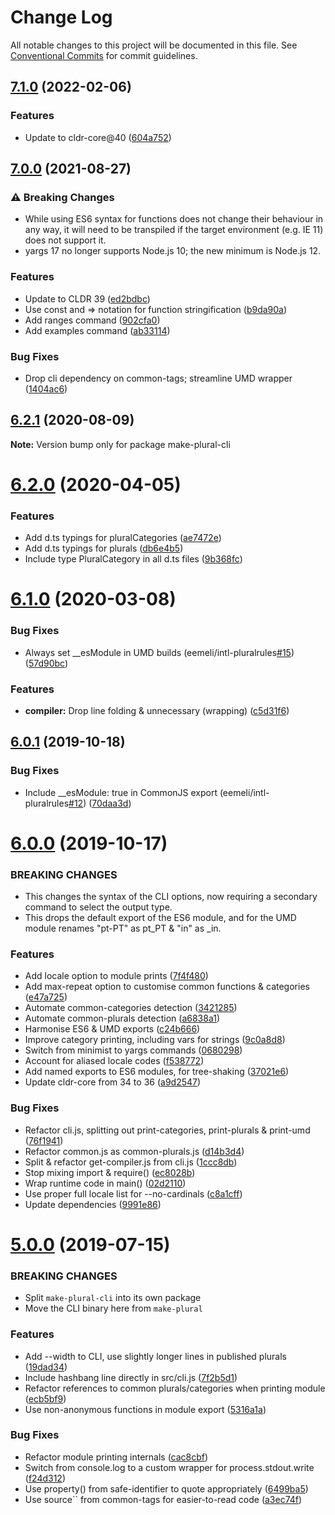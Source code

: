 # Change Log

All notable changes to this project will be documented in this file.
See [Conventional Commits](https://conventionalcommits.org) for commit guidelines.

## [7.1.0](https://github.com/eemeli/make-plural/compare/make-plural-cli@7.0.0...make-plural-cli@7.1.0) (2022-02-06)

### Features

* Update to cldr-core@40 ([604a752](https://github.com/eemeli/make-plural/commit/604a7524f92e86391a1ac01fab2fc8ab577ca2aa))

## [7.0.0](https://github.com/eemeli/make-plural/compare/6.2.1...7.0.0) (2021-08-27)

### ⚠ Breaking Changes

* While using ES6 syntax for functions does not change
  their behaviour in any way, it will need to be transpiled if the target
  environment (e.g. IE 11) does not support it.
* yargs 17 no longer supports Node.js 10; the new minimum is Node.js 12.

### Features

* Update to CLDR 39 ([ed2bdbc](https://github.com/eemeli/make-plural/commit/ed2bdbc77e6e86444ec4711124b94a780069f0e4))
* Use const and => notation for function stringification ([b9da90a](https://github.com/eemeli/make-plural/commit/b9da90acd501b86a6b2ab1e73876ea05c57ebc74))
* Add ranges command ([902cfa0](https://github.com/eemeli/make-plural/commit/902cfa0a6aac428051736bbec4c8aa12c3fc1b13))
* Add examples command ([ab33114](https://github.com/eemeli/make-plural/commit/ab33114286d5508ed8c9ddf38ed673e5cb3f7d8b))

### Bug Fixes

* Drop cli dependency on common-tags; streamline UMD wrapper ([1404ac6](https://github.com/eemeli/make-plural/commit/1404ac640b2d7391973d8d8dae060fef7d468f74))

## [6.2.1](https://github.com/eemeli/make-plural/compare/make-plural-cli@6.2.0...make-plural-cli@6.2.1) (2020-08-09)

**Note:** Version bump only for package make-plural-cli





# [6.2.0](https://github.com/eemeli/make-plural/compare/make-plural-cli@6.1.0...make-plural-cli@6.2.0) (2020-04-05)


### Features

* Add d.ts typings for pluralCategories ([ae7472e](https://github.com/eemeli/make-plural/commit/ae7472eb12ecdb9768197faddf0be409eb2ced55))
* Add d.ts typings for plurals ([db6e4b5](https://github.com/eemeli/make-plural/commit/db6e4b5d39994d159695ac113bdc5e005921a2f7))
* Include type PluralCategory in all d.ts files ([9b368fc](https://github.com/eemeli/make-plural/commit/9b368fc5adafb6dc95c4bf7973a494edcab9a9f8))





# [6.1.0](https://github.com/eemeli/make-plural/compare/make-plural-cli@6.0.1...make-plural-cli@6.1.0) (2020-03-08)


### Bug Fixes

* Always set __esModule in UMD builds (eemeli/intl-pluralrules[#15](https://github.com/eemeli/make-plural/issues/15)) ([57d90bc](https://github.com/eemeli/make-plural/commit/57d90bcab45ad6439509a144aaeb493e5e0ef7dd))


### Features

* **compiler:** Drop line folding & unnecessary (wrapping) ([c5d31f6](https://github.com/eemeli/make-plural/commit/c5d31f69d6f1032e291cb911cae8cc34b20099ed))





## [6.0.1](https://github.com/eemeli/make-plural/compare/make-plural-cli@6.0.0...make-plural-cli@6.0.1) (2019-10-18)


### Bug Fixes

* Include __esModule: true in CommonJS export (eemeli/intl-pluralrules[#12](https://github.com/eemeli/make-plural/issues/12)) ([70daa3d](https://github.com/eemeli/make-plural/commit/70daa3df0d985b2d4b4fd9d6cf8659a5f58a79f4))





# [6.0.0](https://github.com/eemeli/make-plural/compare/make-plural-cli@6.0.0-beta.3...make-plural-cli@6.0.0) (2019-10-17)


### BREAKING CHANGES

* This changes the syntax of the CLI options, now requiring a secondary command to select the output type.
* This drops the default export of the ES6 module, and for the UMD module renames "pt-PT" as pt_PT & "in" as _in.


### Features

* Add locale option to module prints ([7f4f480](https://github.com/eemeli/make-plural/commit/7f4f480))
* Add max-repeat option to customise common functions & categories ([e47a725](https://github.com/eemeli/make-plural/commit/e47a725))
* Automate common-categories detection ([3421285](https://github.com/eemeli/make-plural/commit/3421285))
* Automate common-plurals detection ([a6838a1](https://github.com/eemeli/make-plural/commit/a6838a1))
* Harmonise ES6 & UMD exports ([c24b666](https://github.com/eemeli/make-plural/commit/c24b666))
* Improve category printing, including vars for strings ([9c0a8d8](https://github.com/eemeli/make-plural/commit/9c0a8d8))
* Switch from minimist to yargs commands ([0680298](https://github.com/eemeli/make-plural/commit/0680298))
* Account for aliased locale codes ([f538772](https://github.com/eemeli/make-plural/commit/f538772))
* Add named exports to ES6 modules, for tree-shaking ([37021e6](https://github.com/eemeli/make-plural/commit/37021e6))
* Update cldr-core from 34 to 36 ([a9d2547](https://github.com/eemeli/make-plural/commit/a9d25474efde9b415dd5e4e63b825bcad06f7b07))


### Bug Fixes

* Refactor cli.js, splitting out print-categories, print-plurals & print-umd ([76f1941](https://github.com/eemeli/make-plural/commit/76f1941))
* Refactor common.js as common-plurals.js ([d14b3d4](https://github.com/eemeli/make-plural/commit/d14b3d4))
* Split & refactor get-compiler.js from cli.js ([1ccc8db](https://github.com/eemeli/make-plural/commit/1ccc8db))
* Stop mixing import & require() ([ec8028b](https://github.com/eemeli/make-plural/commit/ec8028b))
* Wrap runtime code in main() ([02d2110](https://github.com/eemeli/make-plural/commit/02d2110))
* Use proper full locale list for --no-cardinals ([c8a1cff](https://github.com/eemeli/make-plural/commit/c8a1cff))
* Update dependencies ([9991e86](https://github.com/eemeli/make-plural/commit/9991e86508db08088ef0975ce08c354610b7a4a9))



# [5.0.0](https://github.com/eemeli/make-plural/compare/9cbae0d...make-plural-cli@5.0.0) (2019-07-15)

### BREAKING CHANGES

* Split `make-plural-cli` into its own package
* Move the CLI binary here from `make-plural`


### Features

* Add --width to CLI, use slightly longer lines in published plurals ([19dad34](https://github.com/eemeli/make-plural/commit/19dad34))
* Include hashbang line directly in src/cli.js ([7f2b5d1](https://github.com/eemeli/make-plural/commit/7f2b5d1))
* Refactor references to common plurals/categories when printing module ([ecb5bf9](https://github.com/eemeli/make-plural/commit/ecb5bf9))
* Use non-anonymous functions in module export ([5316a1a](https://github.com/eemeli/make-plural/commit/5316a1a))


### Bug Fixes

* Refactor module printing internals ([cac8cbf](https://github.com/eemeli/make-plural/commit/cac8cbf))
* Switch from console.log to a custom wrapper for process.stdout.write ([f24d312](https://github.com/eemeli/make-plural/commit/f24d312))
* Use property() from safe-identifier to quote appropriately ([6499ba5](https://github.com/eemeli/make-plural/commit/6499ba5))
* Use source`` from common-tags for easier-to-read code ([a3ec74f](https://github.com/eemeli/make-plural/commit/a3ec74f))
